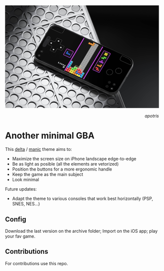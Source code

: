 ![apotris game on iphone with skin](https://raw.githubusercontent.com/anothermimich/another-minimal-GBA/refs/heads/main/imgs/Apotris%20iPhone%2015%20Mockup.jpg)

<p align="right"><i>apotris</i></p>

# Another minimal GBA

This [delta](https://apps.apple.com/us/app/delta-game-emulator/id1048524688) / [manic](https://apps.apple.com/us/app/manic-emu-game-emulator/id6743335790) theme aims to:

- Maximize the screen size on iPhone landscape edge-to-edge
- Be as light as posible (all the elements are vetorized)
- Position the buttons for a more ergonomic handle
- Keep the game as the main subject
- Look minimal

Future updates:

- Adapt the theme to various consoles that work best horizontally (PSP, SNES, NES...)

## Config

Download the last version on the archive folder; Import on the iOS app; play your fav game.

## Contributions

For contributions use this repo.
